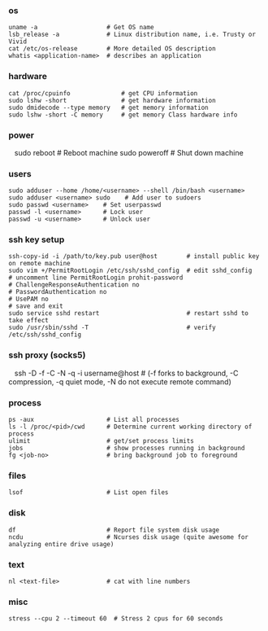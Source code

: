 ### os

    uname -a                   # Get OS name
    lsb_release -a             # Linux distribution name, i.e. Trusty or Vivid
    cat /etc/os-release        # More detailed OS description
    whatis <application-name>  # describes an application

### hardware
    cat /proc/cpuinfo              # get CPU information
    sudo lshw -short               # get hardware information
    sudo dmidecode --type memory   # get memory information
    sudo lshw -short -C memory     # get memory Class hardware info

### power
    sudo reboot      # Reboot machine
    sudo poweroff    # Shut down machine
    
### users

    sudo adduser --home /home/<username> --shell /bin/bash <username>
    sudo adduser <username> sudo    # Add user to sudoers
    sudo passwd <username>    # Set userpasswd
    passwd -l <username>      # Lock user 
    passwd -u <username>      # Unlock user
    
### ssh key setup    
    ssh-copy-id -i /path/to/key.pub user@host        # install public key on remote machine
    sudo vim +/PermitRootLogin /etc/ssh/sshd_config  # edit sshd_config
    # uncomment line PermitRootLogin prohit-password
    # ChallengeResponseAuthentication no
    # PasswordAuthentication no
    # UsePAM no
    # save and exit
    sudo service sshd restart                        # restart sshd to take effect
    sudo /usr/sbin/sshd -T                           # verify /etc/ssh/sshd_config

### ssh proxy (socks5)

    ssh -D <port-number> -f -C -N -q -i <path-to-private-key> username@host
    # (-f forks to background, -C compression, -q quiet mode, -N do not execute remote command)

### process

    ps -aux                    # List all processes
    ls -l /proc/<pid>/cwd      # Determine current working directory of process
    ulimit                     # get/set process limits
    jobs                       # show processes running in background
    fg <job-no>                # bring background job to foreground

### files

    lsof                       # List open files

### disk

    df                         # Report file system disk usage
    ncdu                       # Ncurses disk usage (quite awesome for analyzing entire drive usage)

### text

    nl <text-file>             # cat with line numbers

### misc

    stress --cpu 2 --timeout 60  # Stress 2 cpus for 60 seconds
